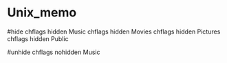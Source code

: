 # Unix_memo

#hide
chflags hidden Music
chflags hidden Movies
chflags hidden Pictures
chflags hidden Public

#unhide
chflags nohidden Music
